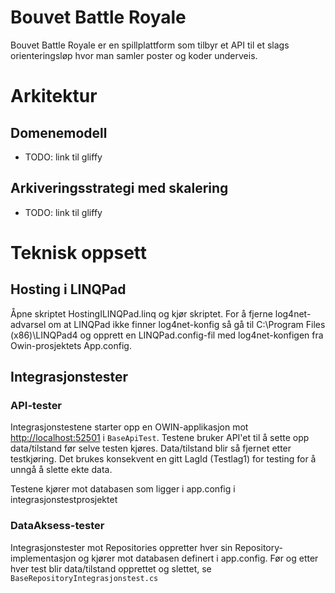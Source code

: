 Bouvet Battle Royale
====================

Bouvet Battle Royale er en spillplattform som tilbyr et API til et slags orienteringsløp hvor man samler poster og koder underveis.

# Arkitektur #

## Domenemodell ##

- TODO: link til gliffy

## Arkiveringsstrategi med skalering ##

- TODO: link til gliffy

# Teknisk oppsett #

## Hosting i LINQPad ##

Åpne skriptet HostingILINQPad.linq og kjør skriptet. For å fjerne log4net-advarsel om at LINQPad ikke finner log4net-konfig så gå til C:\Program Files (x86)\LINQPad4 og opprett en LINQPad.config-fil med log4net-konfigen fra Owin-prosjektets App.config.

## Integrasjonstester ##

### API-tester ###

Integrasjonstestene starter opp en OWIN-applikasjon mot [http://localhost:52501](http://localhost:52501) i `BaseApiTest`.
Testene bruker API'et til å sette opp data/tilstand før selve testen kjøres. Data/tilstand blir så fjernet etter testkjøring. Det brukes konsekvent en gitt LagId (Testlag1) for testing for å unngå å slette ekte data.

Testene kjører mot databasen som ligger i app.config i integrasjonstestprosjektet

### DataAksess-tester ###

Integrasjonstester mot Repositories oppretter hver sin Repository-implementasjon og kjører mot databasen definert i app.config. Før og etter hver test blir data/tilstand opprettet og slettet, se `BaseRepositoryIntegrasjonstest.cs`